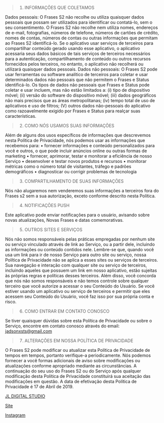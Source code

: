 > 1. INFORMAÇÕES QUE COLETAMOS

Dados pessoais:
O Frases S2 não recolhe ou utiliza quaisquer dados pessoais que possam ser utilizados para identificar ou contatá-lo, sem o seu consentimento. O Frases S2 não recolhe nem utiliza nomes, endereços de e-mail, fotografias, números de telefone, números de cartões de crédito, nomes de contas, números de contas ou outras informações que permitam ao Frases S2 identificá-lo. Se o aplicativo usar serviços de terceiros para compartilhar conteúdo gerado usando esse aplicativo, o aplicativo acessaria seus dados básicos de tais serviços de terceiros necessários para a autenticação, compartilhamento de conteúdo ou outros recursos fornecidos pelos terceiros, no entanto, o aplicativo não recolherá ou utilizará quaisquer dados pessoais.
Dados não pessoais:
O Frases S2 pode usar ferramentas ou software analítico de terceiros para coletar e usar determinados dados não pessoais que não permitem o Frases e Status identificá-lo. Os tipos de dados não pessoais que Frases e Status pode coletar e usar incluem, mas não estão limitados a: (i) tipo de dispositivo móvel; (ii) versão do software do dispositivo móvel; (iii) dados geográficos não mais precisos que as áreas metropolitanas; (iv) tempo total de uso de aplicativos e uso de filtros; (V) outros dados não-pessoais do aplicativo como razoavelmente exigido por Frases e Status para realçar suas características.

> 2. COMO NÓS USAMOS SUAS INFORMAÇÕES

Além de alguns dos usos específicos de informações que descrevemos nesta Política de Privacidade, nós podemos usar as informações que recebemos para:
•  fornecer informações e conteúdo personalizados para você e outros, o que pode incluir anúncios online ou outras formas de marketing
•  fornecer, aprimorar, testar e monitorar a eficiência de nosso Serviço
•  desenvolver e testar novos produtos e recursos
•  monitorar métricas como o número total de visitantes, tráfego e padrões demográficos
•  diagnosticar ou corrigir problemas de tecnologia

> 3. COMPARTILHAMENTO DE SUAS INFORMAÇÕES

Nós não alugaremos nem venderemos suas informações a terceiros fora do Frases s2 sem a sua autorização, exceto conforme descrito nesta Política.

> 4. NOTIFICAÇÕES PUSH

Este aplicativo pode enviar notificações para o usuário, avisando sobre novas atualizações, Novas Frases e datas comemorativas.

> 5. OUTROS SITES E SERVIÇOS

Nós não somos responsáveis pelas práticas empregadas por nenhum site ou serviço vinculado através de link ao Serviço, ou a partir dele, incluindo as informações ou conteúdo contidos nele. Lembre-se que, quando você usa um link para ir de nosso Serviço para outro site ou serviço, nossa Política de Privacidade não se aplica a esses sites ou serviços de terceiros. Sua navegação e interação com qualquer site ou serviço de terceiros, incluindo aqueles que possuem um link em nosso aplicativo, estão sujeitas às próprias regras e políticas desses terceiros. Além disso, você concorda que nós não somos responsáveis e não temos controle sobre qualquer terceiro que você autorize a acessar o seu Conteúdo do Usuário. Se você estiver usando um aplicativo ou serviço de terceiros e permitir que eles acessem seu Conteúdo do Usuário, você faz isso por sua própria conta e risco.

> 6. COMO ENTRAR EM CONTATO CONOSCO

Se tiver quaisquer dúvidas sobre esta Política de Privacidade ou sobre o Serviço, encontre em contato conosco através do email: jadsonxsts@gmail.com

> 7. ALTERAÇÕES EM NOSSA POLÍTICA DE PRIVACIDADE

O Frases S2 pode modificar ou atualizar esta Política de Privacidade de tempos em tempos, portanto verifique-a periodicamente. Nós podemos fornecer a você formas adicionais de aviso sobre modificações ou atualizações conforme apropriado mediante as circunstâncias. A continuação do seu uso do Frases S2 ou do Serviço após qualquer modificação desta Política de Privacidade constituirá sua aceitação das modificações em questão.
A data de efetivação desta Política de Privacidade é 17 de Abril de 2019.

[JL DIGITAL STUDIO](https://www.instagram.com/jlds_projetos/)

[Site](www.jldigitalstudio.com.br)

[Instagram](https://www.instagram.com/jadsonxsantos)
